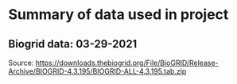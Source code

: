# Summary of data used in project

## Biogrid data: 03-29-2021
Source: https://downloads.thebiogrid.org/File/BioGRID/Release-Archive/BIOGRID-4.3.195/BIOGRID-ALL-4.3.195.tab.zip
